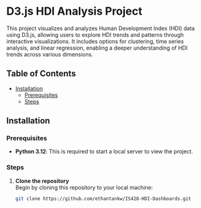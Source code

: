# D3.js HDI Analysis Project

This project visualizes and analyzes Human Development Index (HDI) data using D3.js, allowing users to explore HDI trends and patterns through interactive visualizations. It includes options for clustering, time series analysis, and linear regression, enabling a deeper understanding of HDI trends across various dimensions.

## Table of Contents
- [Installation](#installation)
  - [Prerequisites](#prerequisites)
  - [Steps](#steps)

## Installation

### Prerequisites
- **Python 3.12**: This is required to start a local server to view the project.

### Steps
1. **Clone the repository**  
   Begin by cloning this repository to your local machine:
   ```bash
   git clone https://github.com/ethantankw/IS428-HDI-Dashboards.git